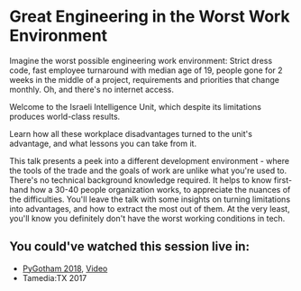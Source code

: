 # Great Engineering in the Worst Work Environment

Imagine the worst possible engineering work environment: Strict dress code, fast employee turnaround with median age of 19, people gone for 2 weeks in the middle of a project, requirements and priorities that change monthly. Oh, and there's no internet access.

Welcome to the Israeli Intelligence Unit, which despite its limitations produces world-class results.

Learn how all these workplace disadvantages turned to the unit's advantage, and what lessons you can take from it.

This talk presents a peek into a different development environment - where the tools of the trade and the goals of work are unlike what you're used to.
There's no technical background knowledge required. It helps to know first-hand how a 30-40 people organization works, to appreciate the nuances of the difficulties.
You'll leave the talk with some insights on turning limitations into advantages, and how to extract the most out of them.
At the very least, you'll know you definitely don't have the worst working conditions in tech.

## You could've watched this session live in:
* [PyGotham 2018](https://2018.pygotham.org/talks/great-engineering-in-the-worst-work-environment/), [Video](https://youtu.be/VB9YIz2KX-Y)
* Tamedia:TX 2017

